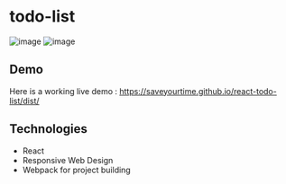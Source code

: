 # todo-list

![image](https://i.imgur.com/5tn1LQx.png)
![image](https://i.imgur.com/VCnGbYX.png)

## Demo

Here is a working live demo : https://saveyourtime.github.io/react-todo-list/dist/

## Technologies

- React
- Responsive Web Design
- Webpack for project building
